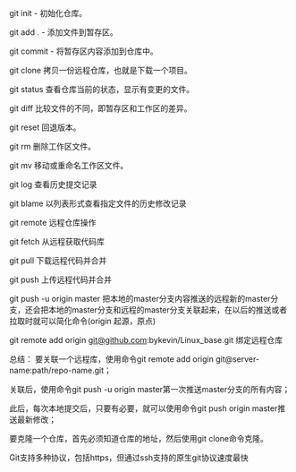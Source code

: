 git init - 初始化仓库。

git add . - 添加文件到暂存区。

git commit - 将暂存区内容添加到仓库中。

git clone	拷贝一份远程仓库，也就是下载一个项目。

git status	查看仓库当前的状态，显示有变更的文件。

git diff	比较文件的不同，即暂存区和工作区的差异。

git reset	回退版本。

git rm	删除工作区文件。

git mv	移动或重命名工作区文件。

git log	查看历史提交记录

git blame <file>	以列表形式查看指定文件的历史修改记录

git remote	远程仓库操作

git fetch	从远程获取代码库

git pull	下载远程代码并合并

git push	上传远程代码并合并 

git push -u origin master 把本地的master分支内容推送的远程新的master分支，还会把本地的master分支和远程的master分支关联起来，在以后的推送或者拉取时就可以简化命令(origin 起源，原点)

git remote add origin git@github.com:bykevin/Linux_base.git 绑定远程仓库

总结：
要关联一个远程库，使用命令git remote add origin git@server-name:path/repo-name.git；

关联后，使用命令git push -u origin master第一次推送master分支的所有内容；

此后，每次本地提交后，只要有必要，就可以使用命令git push origin master推送最新修改；

要克隆一个仓库，首先必须知道仓库的地址，然后使用git clone命令克隆。

Git支持多种协议，包括https，但通过ssh支持的原生git协议速度最快